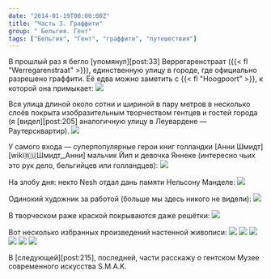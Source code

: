 ```yaml
---
date: "2014-01-19T00:00:00Z"
title: "Часть 3. Граффити"
group: " Бельгия. Гент"
tags: ["Бельгия", "Гент", "граффити", "путешествия"]
---
```


В прошлый раз я бегло [упомянул][post:33] Веррегаренстраат ({{< fl "Werregarenstraat" >}}), единственную улицу в городе, где официально разрешено граффити. Её едва можно заметить с {{< fl "Hoogpoort" >}}, к которой она примыкает:
![](img:1.bp.blogspot.com/-cc65Q2FxLmw/UtWFOf6QknI/AAAAAAAAbpc/a8OMqI3MTKM/s1600/dsc02797.picasaweb.jpg:a)

<!--more-->

Вся улица длиной около сотни и шириной в пару метров в несколько слоёв покрыта изобразительным творчеством гентцев и гостей города (я [видел][post:205] аналогичную улицу в Леувардене — Раутерсквартир).
![](img:3.bp.blogspot.com/-NlQ-8cRRCj0/UtWFPPm46CI/AAAAAAAAbqY/VVDArZmsiQs/s1600/dsc02799.picasaweb.jpg:a)

У самого входа — суперпопулярные герои книг голландки [Анни Шмидт][wiki:ru:Шмидт,_Анни] мальчик Йип и девочка Яннеке (интересно чьих это рук дело, бельгийцев или голландцев):
![](img:4.bp.blogspot.com/-qlS-nXpMhb4/UtWFTwjWG2I/AAAAAAAAbrU/L8XtsLD4KOI/s1600/dsc02816.picasaweb.jpg:a)

На злобу дня: некто Nesh отдал дань памяти Нельсону Манделе:
![](img:3.bp.blogspot.com/-e6KhET6eQZ8/UtWFPH7fJ2I/AAAAAAAAbp0/KEGBasO-d0I/s1600/dsc02800.picasaweb.jpg:a)

Одинокий художник за работой (больше мы здесь никого не видели):
![](img:3.bp.blogspot.com/-OmxXgD5n7a0/UtWFQvoIDcI/AAAAAAAAbqQ/HzP-6MA3X80/s1600/dsc02805.picasaweb.jpg:a)

В творческом раже краской покрываются даже решётки:
![](img:1.bp.blogspot.com/-c7t8B2akG28/UtWFSAcrjsI/AAAAAAAAbq0/dQgmCnLp6Dc/s1600/dsc02809.picasaweb.jpg:a)

Вот несколько избранных произведений настенной живописи:
![](img:3.bp.blogspot.com/-olWQcHESX74/UtWFPbybhiI/AAAAAAAAbp8/vUalV8b_7jo/s1600/dsc02801.picasaweb.jpg:a)
![](img:3.bp.blogspot.com/-QyIQ3oiMo8g/UtWFQzF0eTI/AAAAAAAAbqU/uiSeuuTRaYg/s1600/dsc02807.picasaweb.jpg:a)
![](img:2.bp.blogspot.com/-TElVN6TWfdA/UtWFREMtebI/AAAAAAAAbqk/fCbyjKuv6lo/s1600/dsc02808.picasaweb.jpg:a)
![](img:4.bp.blogspot.com/-ISoe3ReiInI/UtWFS2_lZfI/AAAAAAAAbq8/7pJ-CY8s3fY/s1600/dsc02812.picasaweb.jpg:a)
![](img:2.bp.blogspot.com/-XYGVqJKq7kM/UtWFS16zawI/AAAAAAAAbrE/VzxuK52TJSc/s1600/dsc02813.picasaweb.jpg:a)
![](img:4.bp.blogspot.com/-Ls7UJQu3sNg/UtWFTZVGyfI/AAAAAAAAbrM/ig7l7Ef-3ew/s1600/dsc02814.picasaweb.jpg:a)

В [следующей][post:215], последней, части расскажу о гентском Музее современного искусства S.M.A.K.
